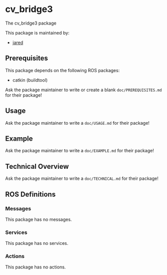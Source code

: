 # cv_bridge3

The cv_bridge3 package

This package is maintained by:
- [jared](jared@todo.todo)

## Prerequisites

This package depends on the following ROS packages:
- catkin (buildtool)

Ask the package maintainer to write or create a blank `doc/PREREQUISITES.md` for their package!

## Usage

Ask the package maintainer to write a `doc/USAGE.md` for their package!

## Example

Ask the package maintainer to write a `doc/EXAMPLE.md` for their package!

## Technical Overview

Ask the package maintainer to write a `doc/TECHNICAL.md` for their package!

## ROS Definitions

### Messages

This package has no messages.

### Services

This package has no services.

### Actions

This package has no actions.
